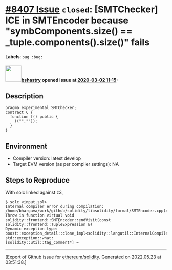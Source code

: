 # [\#8407 Issue](https://github.com/ethereum/solidity/issues/8407) `closed`: [SMTChecker] ICE in SMTEncoder because "symbComponents.size() == _tuple.components().size()" fails
**Labels**: `bug :bug:`


#### <img src="https://avatars.githubusercontent.com/u/2388185?v=4" width="50">[bshastry](https://github.com/bshastry) opened issue at [2020-03-02 11:15](https://github.com/ethereum/solidity/issues/8407):

## Description

```
pragma experimental SMTChecker;
contract C {
  function f() public {
    (("",""));
  }
}
```

## Environment

- Compiler version: latest develop
- Target EVM version (as per compiler settings): NA

## Steps to Reproduce

With solc linked against z3,

```
$ solc <input.sol>
Internal compiler error during compilation:
/home/bhargava/work/github/solidity/libsolidity/formal/SMTEncoder.cpp(411): Throw in function virtual void solidity::frontend::SMTEncoder::endVisit(const solidity::frontend::TupleExpression &)
Dynamic exception type: boost::exception_detail::clone_impl<solidity::langutil::InternalCompilerError>
std::exception::what:
[solidity::util::tag_comment*] =
```




-------------------------------------------------------------------------------



[Export of Github issue for [ethereum/solidity](https://github.com/ethereum/solidity). Generated on 2022.05.23 at 03:51:38.]
